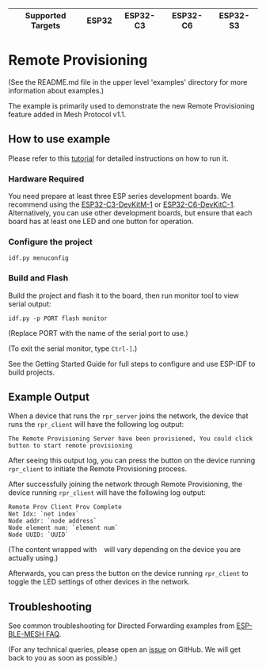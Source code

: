 | Supported Targets | ESP32 | ESP32-C3 | ESP32-C6 | ESP32-S3 |
| ----------------- | ----- | -------- | -------- | -------- |
# Remote Provisioning

(See the README.md file in the upper level 'examples' directory for more information about examples.)

The example is primarily used to demonstrate the new Remote Provisioning feature added in Mesh Protocol v1.1.
## How to use example

Please refer to this [tutorial](examples/bluetooth/esp_ble_mesh/remote_provisioning/tutorial/BLE_Mesh_Remote_Provisioning_Example_Walkthrough.md) for detailed instructions on how to run it.

### Hardware Required
You need prepare at least three ESP series development boards. We recommend using the [ESP32-C3-DevKitM-1](https://docs.espressif.com/projects/esp-idf/en/latest/esp32c3/hw-reference/esp32c3/user-guide-devkitm-1.html) or [ESP32-C6-DevKitC-1](https://docs.espressif.com/projects/espressif-esp-dev-kits/en/latest/esp32c6/esp32-c6-devkitc-1/user_guide.html#). Alternatively, you can use other development boards, but ensure that each board has at least one LED and one button for operation.
### Configure the project

```
idf.py menuconfig
```

### Build and Flash

Build the project and flash it to the board, then run monitor tool to view serial output:

```
idf.py -p PORT flash monitor
```

(Replace PORT with the name of the serial port to use.)

(To exit the serial monitor, type ``Ctrl-]``.)

See the Getting Started Guide for full steps to configure and use ESP-IDF to build projects.

## Example Output
When a device that runs the `rpr_server` joins the network, the device that runs the `rpr_client` will have the following log output:

```
The Remote Provisioning Server have been provisioned, You could click button to start remote provisioning
```
After seeing this output log, you can press the button on the device running `rpr_client` to initiate the Remote Provisioning process.

After successfully joining the network through Remote Provisioning, the device running `rpr_client` will have the following log output: 
```
Remote Prov Client Prov Complete
Net Idx: `net index`
Node addr: `node address`
Node element num: `element num`
Node UUID: `UUID`
```
(The content wrapped with ` ` will vary depending on the device you are actually using.)

Afterwards, you can press the button on the device running `rpr_client` to toggle the LED settings of other devices in the network.

## Troubleshooting

See common troubleshooting for Directed Forwarding examples from [ESP-BLE-MESH FAQ](https://docs.espressif.com/projects/esp-idf/en/latest/esp32/api-guides/esp-ble-mesh/ble-mesh-index.html#esp-ble-mesh-faq).

(For any technical queries, please open an [issue](https://github.com/espressif/esp-idf/issues) on GitHub. We will get back to you as soon as possible.)